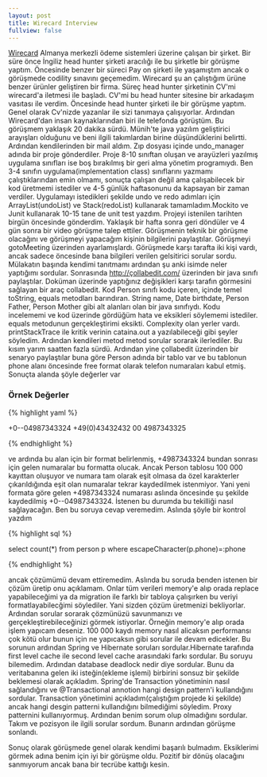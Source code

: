 ```yaml
---
layout: post
title: Wirecard Interview
fullview: false
---
```


[Wirecard](https://www.wirecard.com) Almanya merkezli ödeme sistemleri üzerine çalışan bir şirket. Bir süre önce İngiliz head hunter şirketi aracılığı ile bu şirketle bir görüşme yaptım.
Öncesinde benzer bir süreci Pay on şirketi ile yaşamıştım ancak o görüşmede codility sınavını geçemedim.
Wirecard şu an çalıştığım ürüne benzer ürünler geliştiren bir firma. Süreç head hunter şirketinin CV'mi wirecard'a iletmesi ile başladı. CV'mi bu head hunter sitesine
bir arkadaşım vasıtası ile verdim. Öncesinde head hunter şirketi ile bir görüşme yaptım. Genel olarak Cv'nizde yazanlar ile sizi tanımaya çalışıyorlar. Ardından Wirecard'dan
insan kaynaklarından biri ile telefonda görüştüm. Bu görüşmem yaklaşık 20 dakika sürdü. Münih'te java yazılım geliştirici arayışları olduğunu ve beni ilgili takımlardan birine
düşündüklerini belirtti. Ardından kendilerinden bir mail aldım. Zıp dosyası içinde undo_manager adında bir proje gönderdiler. Proje 8-10 sınıftan oluşan ve arayüzleri yazılmış
uygulama sınıfları ise boş bırakılmış bir geri alma yönetim programıydı. Ben 3-4 sınıfın uygulama(implementation class) sınıflarını yazmamı çalıştıklarından emin olmamı, sonuçta çalışan değil
ama çalışabilecek bir kod üretmemi istediler ve 4-5 günlük haftasonunu da kapsayan bir zaman verdiler. Uygulamayı istedikleri şekilde undo ve redo adımları için ArrayList(undoList) ve Stack(redoList) kullanarak
tamamladım.Mockito ve Junit kullanarak 10-15 tane de unit test yazdım. Projeyi istenilen tarihten birgün öncesinde gönderdim. Yaklaşık bir hafta sonra geri döndüler ve 4 gün sonra bir video görüşme talep ettiler.
Görüşmenin teknik bir görüşme olacağını ve görüşmeyi yapacağım kişinin bilgilerini paylaştılar. Görüşmeyi gotoMeeting üzerinden ayarlamışlardı. Görüşmede karşı tarafta iki kişi vardı, ancak
sadece öncesinde bana bilgileri verilen gelsitirici sorular sordu. Mülakatın başında kendimi tanıtmamı ardından şu anki isimde neler yaptığımı sordular. Sonrasında  http://çollabedit.com/ üzerinden bir java sınıfı
paylaştılar. Doküman üzerinde yaptığınız değişikleri karşı tarafın görmesini sağlayan bir araç collabedit. Kod Person sınıfı kodu içeren, içinde temel toString, equals metodları barındıran. String name, Date birthdate,
Person Father, Person Mother gibi alt alanları olan bir java sınıfıydı. Kodu incelememi ve kod üzerinde gördüğüm hata ve eksikleri söylememi istediler. equals metodunun gerçekleştirimi eksikti. Complexity olan yerler vardı.
printStackTrace ile kritik verinin cataina.out a yazılabileceği gibi şeyler söyledim. Ardından kendileri metod metod sorular sorarak ilerlediler. Bu kısım yarım saatten fazla sürdü. Ardından yine çollabedit üzerinden
bir senaryo paylaştılar buna göre Person adında bir tablo var ve bu tablonun phone alanı öncesinde free format olarak telefon numaraları kabul etmiş. Sonuçta alanda şöyle değerler var

### Örnek Değerler

{% highlight yaml %}

+0--04987343324
+49(0)43432432
00  4987343325

{% endhighlight %}

ve ardında bu alan için bir format belirlenmiş, +4987343324 bundan sonrası için gelen numaralar bu formatta olucak. Ancak Person tablosu 100 000 kayıttan oluşuyor ve numara tam olarak eşit olmasa da
özel karakterler çıkarıldığında eşit olan numaralar tekrar kaydedilmek istenmiyor. Yani yeni formata göre gelen +4987343324 numarası aslında öncesinde şu şekilde kaydedilmiş +0--04987343324.
İstenen bu durumda bu tekilliği nasıl sağlayacağın. Ben bu soruya cevap veremedim. Aslında şöyle bir kontrol yazdım

{% highlight sql %}

select count(*) from person p where escapeCharacter(p.phone)=:phone

{% endhighlight %}

ancak çözümümü devam ettiremedim. Aslında bu soruda benden istenen bir çözüm üretip onu açıklamam. Onlar tüm verileri memory'e alıp orada replace yapabileceğimi ya da migration ile
farklı bir tabloya çalışırken bu veriyi formatlayabilecğimi söylediler. Yani sizden çözüm üretmenizi bekliyorlar. Ardından sorular sorarak çözmünüzü savunmanızı ve gerçekleştirebileceğinizi
görmek istiyorlar. Örneğin memory'e alıp orada işlem yapıcam deseniz. 100 000 kaydı memory nasıl alicaksın performansı çok kötü olur bunun için ne yapıcaksın gibi sorular ile devam edicekler.
Bu sorunun ardından Spring ve Hibernate soruları sordular.Hibernate tarafında first level cache ile second level cache arasındaki farkı sordular. Bu soruyu bilemedim. Ardından database deadlock nedir diye sordular.
Bunu da veritabanına gelen iki isteğin(ekleme işlemi) birbirini sonsuz bir şekilde beklemesi olarak açıkladım. Spring'de Transaction yönetiminin nasıl sağlandığını ve @Transactional annotion hangi
design pattern'i kullandığını sordular. Transaction yönetimini açıkladım(çalıştığım projede ki şekilde) ancak hangi desgin patterni kullandığını bilmediğimi söyledim. Proxy patternini kullanıyormuş.
Ardından benim sorum olup olmadığını sordular. Takım ve pozisyon ile ilgili sorular sordum. Bunarın ardından görüşme sonlandı.

Sonuç olarak görüşmede genel olarak kendimi başarılı bulmadım. Eksiklerimi görmek adına benim için iyi bir görüşme oldu. Pozitif bir dönüş olacağını sanmıyorum ancak bana bir tecrübe kattığı kesin.



